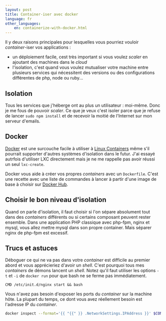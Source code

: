 ```yaml
---
layout: post
title: Container-iser avec docker
language: fr
other_languages:
    en: containerize-with-docker.html
---
```


Il y deux raisons principales pour lesquelles vous pourriez vouloir *container*-iser vos applications :

* un déploiement facile, cest très important si vous voulez *scaler* en ajoutant des machines dans le *cloud*
* l'isolation, c'est quand vous voulez mutualiser votre machine entre plusieurs services qui nécessitent des versions ou des configurations différentes de php, node ou ruby...

## Isolation

Tous les services que j'héberge ont au plus un utilisateur : moi-même. Donc je me fous de pouvoir *scaler*. Ce que je veux c'est isoler parce que je refuse de lancer `sudo npm install` et de recevoir la moitié de l'Internet sur mon serveur d'emails.

## Docker

[Docker](https://www.docker.com/whatisdocker/) est une surcouche facile à utiliser à [Linux Containers](http://en.wikipedia.org/wiki/LXC) même s'il pourrait supporter d'autres systèmes d'isolation dans le futur.
J'ai essayé autrfois d'utiliser LXC directement mais je ne me rappelle pas avoir réussi un seul `lxc-create`.

Docker vous aide à créer vos propres *containers* avec un `Dockerfile`. C'est une recette avec une liste de commandes à lancer à partir d'une image de base à choisir sur [Docker Hub](https://registry.hub.docker.com/).

## Choisir le bon niveau d'isolation

Quand on parle d'isolation, il faut choisir si l'on sépare absolument tout dans des *containers* différents ou si certains composant peuvent rester ensemble.
Dans une application PHP classique avec php-fpm, nginx et mysql, vous allez mettre mysql dans son propre container. Mais séparer nginx de php-fpm est excessif.


## Trucs et astuces

Déboguer ce qui ne va pas dans votre *container* est difficile au premier abord et vous apprécieriez d'avoir un *shell*. C'est pourquoi tous mes *containers* de démons lancent un *shell*. Notez qu'il faut utiliser les options `-t` et `-i` de `docker run` pour que bash ne se ferme pas immédiatement.

~~~
CMD /etc/init.d/nginx start && bash
~~~

Vous n'avez pas besoin d'exposer les ports du *container* sur la machine hôte. La plupart du temps, ce dont vous avez réellement besoin est l'adresse IP du *container*.

~~~sh
docker inspect --format='{{ "{{" }} .NetworkSettings.IPAddress }}' $CONTAINER
~~~
